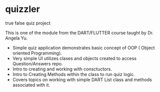 # quizzler

true false quiz project

This is one of the module from the DART/FLUTTER course taught by Dr. Angela Yu.
- Simple quiz application demonstrates basic concept of OOP ( Object oriented Programming).
- Very simple UI utilizes clases and objects created to access Question/Answers repo.
- Intro to creating and working with consctuctors.
- Intro to Creating Methods within the class to run quiz logic.
- Covers topics on working with simple DART List class and methods associated with it.

